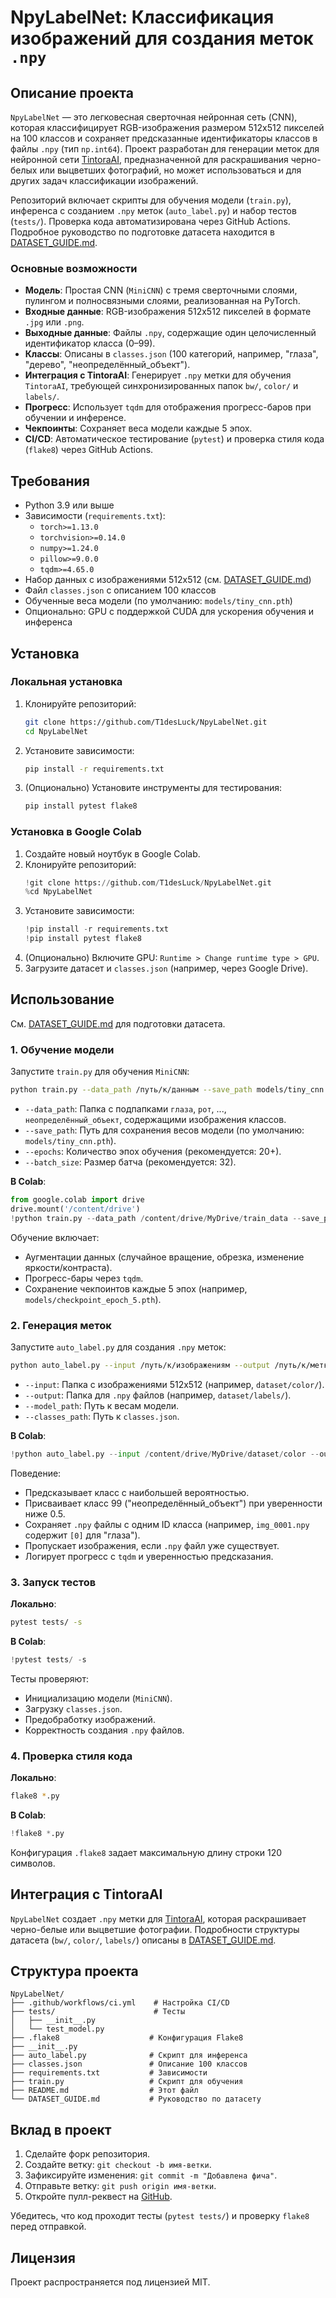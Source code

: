 # NpyLabelNet: Классификация изображений для создания меток `.npy`

## Описание проекта

`NpyLabelNet` — это легковесная сверточная нейронная сеть (CNN), которая классифицирует RGB-изображения размером 512x512 пикселей на 100 классов и сохраняет предсказанные идентификаторы классов в файлы `.npy` (тип `np.int64`). Проект разработан для генерации меток для нейронной сети [TintoraAI](https://github.com/T1desLuck/TintoraAi), предназначенной для раскрашивания черно-белых или выцветших фотографий, но может использоваться и для других задач классификации изображений.

Репозиторий включает скрипты для обучения модели (`train.py`), инференса с созданием `.npy` меток (`auto_label.py`) и набор тестов (`tests/`). Проверка кода автоматизирована через GitHub Actions. Подробное руководство по подготовке датасета находится в [DATASET_GUIDE.md](DATASET_GUIDE.md).

### Основные возможности
- **Модель**: Простая CNN (`MiniCNN`) с тремя сверточными слоями, пулингом и полносвязными слоями, реализованная на PyTorch.
- **Входные данные**: RGB-изображения 512x512 пикселей в формате `.jpg` или `.png`.
- **Выходные данные**: Файлы `.npy`, содержащие один целочисленный идентификатор класса (0–99).
- **Классы**: Описаны в `classes.json` (100 категорий, например, "глаза", "дерево", "неопределённый_объект").
- **Интеграция с TintoraAI**: Генерирует `.npy` метки для обучения `TintoraAI`, требующей синхронизированных папок `bw/`, `color/` и `labels/`.
- **Прогресс**: Использует `tqdm` для отображения прогресс-баров при обучении и инференсе.
- **Чекпоинты**: Сохраняет веса модели каждые 5 эпох.
- **CI/CD**: Автоматическое тестирование (`pytest`) и проверка стиля кода (`flake8`) через GitHub Actions.

## Требования

- Python 3.9 или выше
- Зависимости (`requirements.txt`):
  - `torch>=1.13.0`
  - `torchvision>=0.14.0`
  - `numpy>=1.24.0`
  - `pillow>=9.0.0`
  - `tqdm>=4.65.0`
- Набор данных с изображениями 512x512 (см. [DATASET_GUIDE.md](DATASET_GUIDE.md))
- Файл `classes.json` с описанием 100 классов
- Обученные веса модели (по умолчанию: `models/tiny_cnn.pth`)
- Опционально: GPU с поддержкой CUDA для ускорения обучения и инференса

## Установка

### Локальная установка
1. Клонируйте репозиторий:
   ```bash
   git clone https://github.com/T1desLuck/NpyLabelNet.git
   cd NpyLabelNet
   ```
2. Установите зависимости:
   ```bash
   pip install -r requirements.txt
   ```
3. (Опционально) Установите инструменты для тестирования:
   ```bash
   pip install pytest flake8
   ```

### Установка в Google Colab
1. Создайте новый ноутбук в Google Colab.
2. Клонируйте репозиторий:
   ```python
   !git clone https://github.com/T1desLuck/NpyLabelNet.git
   %cd NpyLabelNet
   ```
3. Установите зависимости:
   ```python
   !pip install -r requirements.txt
   !pip install pytest flake8
   ```
4. (Опционально) Включите GPU: `Runtime > Change runtime type > GPU`.
5. Загрузите датасет и `classes.json` (например, через Google Drive).

## Использование

См. [DATASET_GUIDE.md](DATASET_GUIDE.md) для подготовки датасета.

### 1. Обучение модели
Запустите `train.py` для обучения `MiniCNN`:
```bash
python train.py --data_path /путь/к/данным --save_path models/tiny_cnn.pth --epochs 20 --batch_size 32
```
- `--data_path`: Папка с подпапками `глаза`, `рот`, ..., `неопределённый_объект`, содержащими изображения классов.
- `--save_path`: Путь для сохранения весов модели (по умолчанию: `models/tiny_cnn.pth`).
- `--epochs`: Количество эпох обучения (рекомендуется: 20+).
- `--batch_size`: Размер батча (рекомендуется: 32).

**В Colab**:
```python
from google.colab import drive
drive.mount('/content/drive')
!python train.py --data_path /content/drive/MyDrive/train_data --save_path /content/drive/MyDrive/models/tiny_cnn.pth --epochs 20 --batch_size 32
```

Обучение включает:
- Аугментации данных (случайное вращение, обрезка, изменение яркости/контраста).
- Прогресс-бары через `tqdm`.
- Сохранение чекпоинтов каждые 5 эпох (например, `models/checkpoint_epoch_5.pth`).

### 2. Генерация меток
Запустите `auto_label.py` для создания `.npy` меток:
```bash
python auto_label.py --input /путь/к/изображениям --output /путь/к/меткам --model_path models/tiny_cnn.pth --classes_path classes.json
```
- `--input`: Папка с изображениями 512x512 (например, `dataset/color/`).
- `--output`: Папка для `.npy` файлов (например, `dataset/labels/`).
- `--model_path`: Путь к весам модели.
- `--classes_path`: Путь к `classes.json`.

**В Colab**:
```python
!python auto_label.py --input /content/drive/MyDrive/dataset/color --output /content/drive/MyDrive/dataset/labels --model_path /content/drive/MyDrive/models/tiny_cnn.pth --classes_path /content/drive/MyDrive/classes.json
```

Поведение:
- Предсказывает класс с наибольшей вероятностью.
- Присваивает класс 99 ("неопределённый_объект") при уверенности ниже 0.5.
- Сохраняет `.npy` файлы с одним ID класса (например, `img_0001.npy` содержит `[0]` для "глаза").
- Пропускает изображения, если `.npy` файл уже существует.
- Логирует прогресс с `tqdm` и уверенностью предсказания.

### 3. Запуск тестов
**Локально**:
```bash
pytest tests/ -s
```

**В Colab**:
```python
!pytest tests/ -s
```

Тесты проверяют:
- Инициализацию модели (`MiniCNN`).
- Загрузку `classes.json`.
- Предобработку изображений.
- Корректность создания `.npy` файлов.

### 4. Проверка стиля кода
**Локально**:
```bash
flake8 *.py
```

**В Colab**:
```python
!flake8 *.py
```

Конфигурация `.flake8` задает максимальную длину строки 120 символов.

## Интеграция с TintoraAI

`NpyLabelNet` создает `.npy` метки для [TintoraAI](https://github.com/T1desLuck/TintoraAi), которая раскрашивает черно-белые или выцветшие фотографии. Подробности структуры датасета (`bw/`, `color/`, `labels/`) описаны в [DATASET_GUIDE.md](DATASET_GUIDE.md).

## Структура проекта

```
NpyLabelNet/
├── .github/workflows/ci.yml    # Настройка CI/CD
├── tests/                      # Тесты
│   ├── __init__.py
│   └── test_model.py
├── .flake8                    # Конфигурация Flake8
├── __init__.py
├── auto_label.py              # Скрипт для инференса
├── classes.json               # Описание 100 классов
├── requirements.txt           # Зависимости
├── train.py                   # Скрипт для обучения
├── README.md                  # Этот файл
└── DATASET_GUIDE.md           # Руководство по датасету
```

## Вклад в проект

1. Сделайте форк репозитория.
2. Создайте ветку: `git checkout -b имя-ветки`.
3. Зафиксируйте изменения: `git commit -m "Добавлена фича"`.
4. Отправьте ветку: `git push origin имя-ветки`.
5. Откройте пулл-реквест на [GitHub](https://github.com/T1desLuck/NpyLabelNet).

Убедитесь, что код проходит тесты (`pytest tests/`) и проверку `flake8` перед отправкой.

## Лицензия

Проект распространяется под лицензией MIT.